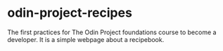 # odin-project-recipes
The first practices for The Odin Project foundations course to become a developer. It is a simple webpage about a recipebook.
